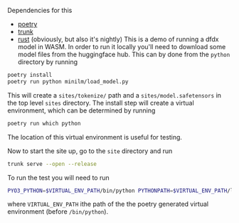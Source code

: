 Dependencies for this
* [poetry](https://python-poetry.org/)
* [trunk](https://trunkrs.dev/)
* [rust](https://rustup.rs/) (obviously, but also it's nightly)
This is a demo of running a dfdx model in WASM. In order to run it locally you'll need to download some model files from the huggingface hub. 
This can by done from the `python` directory by running
```sh
poetry install
poetry run python minilm/load_model.py
```

This will create a `sites/tokenize/` path and a `sites/model.safetensors` in the top level `sites` directory. 
The install step will create a virtual environment, which can be determined by running
```sh
poetry run which python
```
The location of this virtual environment is useful for testing.

Now to start the site up, go to the `site` directory and run 
```sh
trunk serve --open --release
```

To run the test you will need to run 
```sh
PYO3_PYTHON=$VIRTUAL_ENV_PATH/bin/python PYTHONPATH=$VIRTUAL_ENV_PATH/lib/python3.11/site-packages cargo test -F pyo3 embeddings
```
where `VIRTUAL_ENV_PATH` ithe path of the the poetry generated virtual environment (before `/bin/python`).


